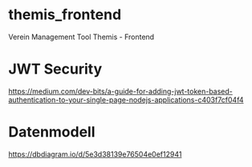 # themis_frontend
Verein Management Tool Themis - Frontend

# JWT Security
https://medium.com/dev-bits/a-guide-for-adding-jwt-token-based-authentication-to-your-single-page-nodejs-applications-c403f7cf04f4

# Datenmodell
https://dbdiagram.io/d/5e3d38139e76504e0ef12941
